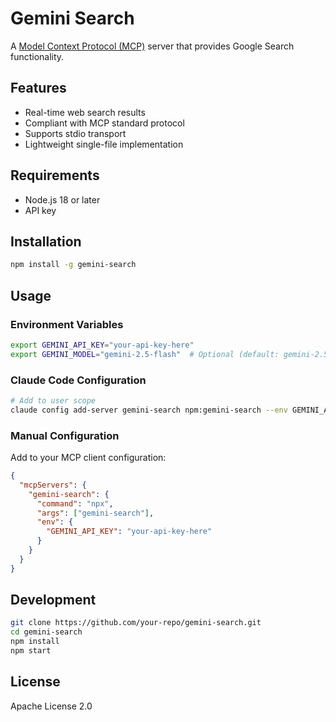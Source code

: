 # Gemini Search

A [Model Context Protocol (MCP)](https://modelcontextprotocol.io) server that provides Google Search functionality.

## Features

- Real-time web search results
- Compliant with MCP standard protocol
- Supports stdio transport
- Lightweight single-file implementation

## Requirements

- Node.js 18 or later
- API key

## Installation

```bash
npm install -g gemini-search
```

## Usage

### Environment Variables

```bash
export GEMINI_API_KEY="your-api-key-here"
export GEMINI_MODEL="gemini-2.5-flash"  # Optional (default: gemini-2.5-flash)
```

### Claude Code Configuration

```bash
# Add to user scope
claude config add-server gemini-search npm:gemini-search --env GEMINI_API_KEY=your-api-key
```

### Manual Configuration

Add to your MCP client configuration:

```json
{
  "mcpServers": {
    "gemini-search": {
      "command": "npx",
      "args": ["gemini-search"],
      "env": {
        "GEMINI_API_KEY": "your-api-key-here"
      }
    }
  }
}
```

## Development

```bash
git clone https://github.com/your-repo/gemini-search.git
cd gemini-search
npm install
npm start
```

## License

Apache License 2.0